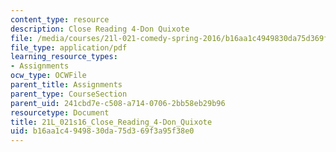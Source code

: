 ```yaml
---
content_type: resource
description: Close Reading 4-Don Quixote
file: /media/courses/21l-021-comedy-spring-2016/b16aa1c4949830da75d369f3a95f38e0_21L_021s16_Close_Reading_4-Don_Quixote.pdf
file_type: application/pdf
learning_resource_types:
- Assignments
ocw_type: OCWFile
parent_title: Assignments
parent_type: CourseSection
parent_uid: 241cbd7e-c508-a714-0706-2bb58eb29b96
resourcetype: Document
title: 21L_021s16_Close_Reading_4-Don_Quixote
uid: b16aa1c4-9498-30da-75d3-69f3a95f38e0
---
```

